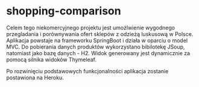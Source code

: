 # shopping-comparison

Celem tego niekomercyjnego projektu jest umożlwienie wygodnego przegladania i porównywania ofert sklepów z odzieżą luskusową w Polsce.
Aplikacja powstaje na frameworku SpringBoot i działa w oparciu o model MVC.
Do pobierania danych produktów wykorzystano bibilotekę JSoup, natomiast jako bazę danych - H2.
Widok generowany jest dynamicznie za pomocą silnika widoków Thymeleaf.

Po rozwinięciu podstawowych funkcjonalności aplikacja zostanie postawiona na Heroku.
